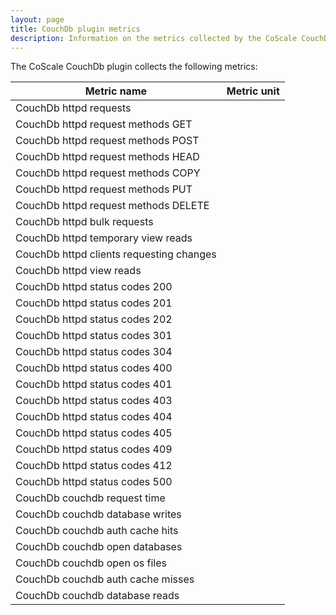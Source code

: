 ```yaml
---
layout: page
title: CouchDb plugin metrics
description: Information on the metrics collected by the CoScale CouchDb plugin.
---
```


The CoScale CouchDb plugin collects the following metrics:

|               Metric name                |       Metric unit       |
|------------------------------------------|-------------------------|
| CouchDb httpd requests                   |                         |
| CouchDb httpd request methods GET        |                         |
| CouchDb httpd request methods POST       |                         |
| CouchDb httpd request methods HEAD       |                         |
| CouchDb httpd request methods COPY       |                         |
| CouchDb httpd request methods PUT        |                         |
| CouchDb httpd request methods DELETE     |                         |
| CouchDb httpd bulk requests              |                         |
| CouchDb httpd temporary view reads       |                         |
| CouchDb httpd clients requesting changes |                         |
| CouchDb httpd view reads                 |                         |
| CouchDb httpd status codes 200           |                         |
| CouchDb httpd status codes 201           |                         |
| CouchDb httpd status codes 202           |                         |
| CouchDb httpd status codes 301           |                         |
| CouchDb httpd status codes 304           |                         |
| CouchDb httpd status codes 400           |                         |
| CouchDb httpd status codes 401           |                         |
| CouchDb httpd status codes 403           |                         |
| CouchDb httpd status codes 404           |                         |
| CouchDb httpd status codes 405           |                         |
| CouchDb httpd status codes 409           |                         |
| CouchDb httpd status codes 412           |                         |
| CouchDb httpd status codes 500           |                         |
| CouchDb couchdb request time             |                         |
| CouchDb couchdb database writes          |                         |
| CouchDb couchdb auth cache hits          |                         |
| CouchDb couchdb open databases           |                         |
| CouchDb couchdb open os files            |                         |
| CouchDb couchdb auth cache misses        |                         |
| CouchDb couchdb database reads           |                         |
